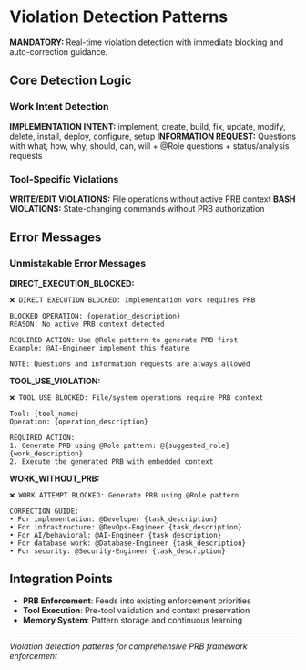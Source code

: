 # Violation Detection Patterns

**MANDATORY:** Real-time violation detection with immediate blocking and auto-correction guidance.

## Core Detection Logic

### Work Intent Detection
**IMPLEMENTATION INTENT:** implement, create, build, fix, update, modify, delete, install, deploy, configure, setup
**INFORMATION REQUEST:** Questions with what, how, why, should, can, will + @Role questions + status/analysis requests

### Tool-Specific Violations
**WRITE/EDIT VIOLATIONS:** File operations without active PRB context
**BASH VIOLATIONS:** State-changing commands without PRB authorization

## Error Messages

### Unmistakable Error Messages

**DIRECT_EXECUTION_BLOCKED:**
```
❌ DIRECT EXECUTION BLOCKED: Implementation work requires PRB

BLOCKED OPERATION: {operation_description}
REASON: No active PRB context detected

REQUIRED ACTION: Use @Role pattern to generate PRB first
Example: @AI-Engineer implement this feature

NOTE: Questions and information requests are always allowed
```

**TOOL_USE_VIOLATION:**
```
❌ TOOL USE BLOCKED: File/system operations require PRB context

Tool: {tool_name}
Operation: {operation_description}  

REQUIRED ACTION:
1. Generate PRB using @Role pattern: @{suggested_role} {work_description}
2. Execute the generated PRB with embedded context
```

**WORK_WITHOUT_PRB:**
```
❌ WORK ATTEMPT BLOCKED: Generate PRB using @Role pattern

CORRECTION GUIDE:
• For implementation: @Developer {task_description}
• For infrastructure: @DevOps-Engineer {task_description}  
• For AI/behavioral: @AI-Engineer {task_description}
• For database work: @Database-Engineer {task_description}
• For security: @Security-Engineer {task_description}
```

## Integration Points

- **PRB Enforcement**: Feeds into existing enforcement priorities
- **Tool Execution**: Pre-tool validation and context preservation
- **Memory System**: Pattern storage and continuous learning

---
*Violation detection patterns for comprehensive PRB framework enforcement*